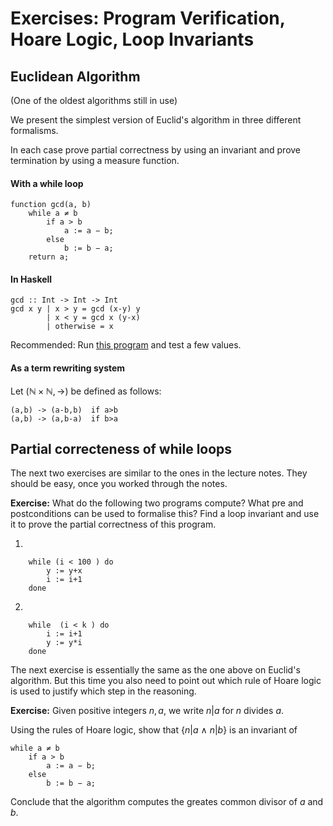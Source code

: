 # Exercises: Program Verification, Hoare Logic, Loop Invariants

## Euclidean Algorithm

(One of the oldest algorithms still in use)

We present the simplest version of Euclid's algorithm in three different formalisms. 

In each case prove partial correctness by using an invariant and prove termination by using a measure function.

#### With a while loop

    function gcd(a, b)
        while a ≠ b 
            if a > b
                a := a − b; 
            else
                b := b − a; 
        return a;

#### In Haskell

    gcd :: Int -> Int -> Int
    gcd x y | x > y = gcd (x-y) y
            | x < y = gcd x (y-x)
            | otherwise = x

Recommended: Run [this program](https://github.com/alexhkurz/programming-languages-2019/blob/master/mygcd.hs) and test a few values.

#### As a term rewriting system

Let  $(\mathbb N\times \mathbb N,\to)$ be defined as follows:

    (a,b) -> (a-b,b)  if a>b
    (a,b) -> (a,b-a)  if b>a


## Partial correcteness of while loops

The next two exercises are similar to the ones in the lecture notes. They should be easy, once you worked through the notes.

**Exercise:** What do the following two programs compute? What pre and postconditions can be used to formalise this? Find a loop invariant and use it to prove the partial correctness of this program.

1)

        while (i < 100 ) do
            y := y+x
            i := i+1  
        done

2)

        while  (i < k ) do
            i := i+1 
            y := y*i
        done


The next exercise is essentially the same as the one above on Euclid's algorithm. But this time you also need to point out which rule of Hoare logic is used to justify which step in the reasoning.

**Exercise:** Given positive integers $n,a$, we write $n|a$ for $n$ divides $a$.

Using the rules of Hoare logic, show that $\{n|a \ \wedge \ n|b\}$ is an invariant of

    while a ≠ b 
        if a > b
            a := a − b; 
        else
            b := b − a; 

Conclude that the algorithm computes the greates common divisor of $a$ and $b$.

